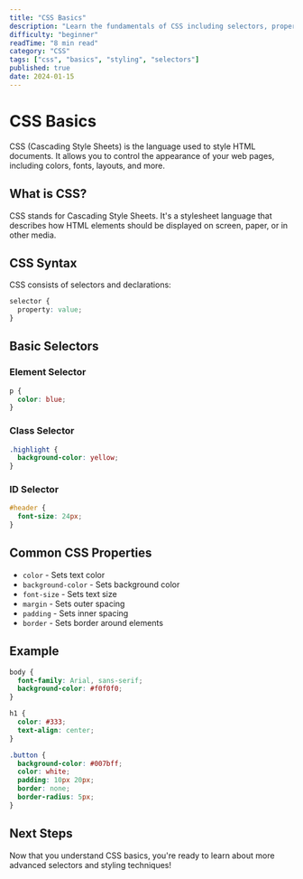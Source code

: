 ```yaml
---
title: "CSS Basics"
description: "Learn the fundamentals of CSS including selectors, properties, and basic styling techniques."
difficulty: "beginner"
readTime: "8 min read"
category: "CSS"
tags: ["css", "basics", "styling", "selectors"]
published: true
date: 2024-01-15
---
```


# CSS Basics

CSS (Cascading Style Sheets) is the language used to style HTML documents. It allows you to control the appearance of your web pages, including colors, fonts, layouts, and more.

## What is CSS?

CSS stands for Cascading Style Sheets. It's a stylesheet language that describes how HTML elements should be displayed on screen, paper, or in other media.

## CSS Syntax

CSS consists of selectors and declarations:

```css
selector {
  property: value;
}
```

## Basic Selectors

### Element Selector
```css
p {
  color: blue;
}
```

### Class Selector
```css
.highlight {
  background-color: yellow;
}
```

### ID Selector
```css
#header {
  font-size: 24px;
}
```

## Common CSS Properties

- `color` - Sets text color
- `background-color` - Sets background color
- `font-size` - Sets text size
- `margin` - Sets outer spacing
- `padding` - Sets inner spacing
- `border` - Sets border around elements

## Example

```css
body {
  font-family: Arial, sans-serif;
  background-color: #f0f0f0;
}

h1 {
  color: #333;
  text-align: center;
}

.button {
  background-color: #007bff;
  color: white;
  padding: 10px 20px;
  border: none;
  border-radius: 5px;
}
```

## Next Steps

Now that you understand CSS basics, you're ready to learn about more advanced selectors and styling techniques!

